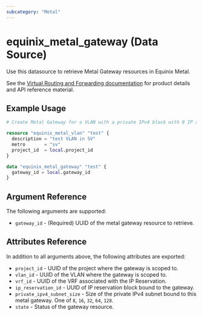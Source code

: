 ```yaml
---
subcategory: "Metal"
---
```


# equinix_metal_gateway (Data Source)

Use this datasource to retrieve Metal Gateway resources in Equinix Metal.

See the [Virtual Routing and Forwarding documentation](https://docs.equinix.com/metal/networking/vrf/) for product details and API reference material.

## Example Usage

```terraform
# Create Metal Gateway for a VLAN with a private IPv4 block with 8 IP addresses

resource "equinix_metal_vlan" "test" {
  description = "test VLAN in SV"
  metro       = "sv"
  project_id  = local.project_id
}

data "equinix_metal_gateway" "test" {
  gateway_id = local.gateway_id
}
```

## Argument Reference

The following arguments are supported:

* `gateway_id` - (Required) UUID of the metal gateway resource to retrieve.

## Attributes Reference

In addition to all arguments above, the following attributes are exported:

* `project_id` - UUID of the project where the gateway is scoped to.
* `vlan_id` - UUID of the VLAN where the gateway is scoped to.
* `vrf_id` - UUID of the VRF associated with the IP Reservation.
* `ip_reservation_id` - UUID of IP reservation block bound to the gateway.
* `private_ipv4_subnet_size` - Size of the private IPv4 subnet bound to this metal gateway. One of `8`, `16`, `32`, `64`, `128`.
* `state` - Status of the gateway resource.
